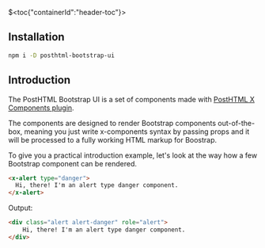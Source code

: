$<toc{"containerId":"header-toc"}>

## Installation

```bash
npm i -D posthtml-bootstrap-ui
```

## Introduction

The PostHTML Bootstrap UI is a set of components made with [PostHTML X Components plugin](https://github.com/thewebartisan7/posthtml-components).

The components are designed to render Bootstrap components out-of-the-box, meaning you just write x-components syntax by passing props and it will be processed to a fully working HTML markup for Boostrap.

To give you a practical introduction example, let's look at the way how a few Bootstrap component can be rendered.

```html
<x-alert type="danger">
  Hi, there! I'm an alert type danger component.
</x-alert>
```

Output:

```html
<div class="alert alert-danger" role="alert">
    Hi, there! I'm an alert type danger component.     
</div>
```
